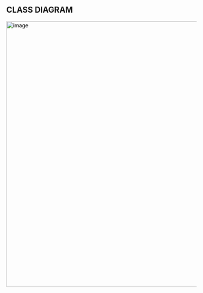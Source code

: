 ## CLASS DIAGRAM

<img width="1483" height="702" alt="image" src="https://github.com/user-attachments/assets/566b7c85-25d2-463a-848c-847c0849258b" />
